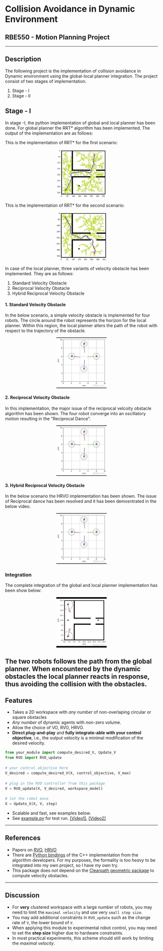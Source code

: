 # Collision Avoidance in Dynamic Environment
## RBE550 - Motion Planning Project

-----
## Description

The following project is the implementation of collision avoidance in Dynamic environment using the global-local planner integration. The project consist of two stages of implementation.
1. Stage - I
2. Stage - II

## Stage - I
In stage -I, the python implementation of global and local planner has been done. For global planner the RRT* algorithm has been implemented. The output of the implementation are as follows:

This is the implementation of RRT* for the first scenario:
<p align="center" width="100%">
    <img width="33%" src=./results/RRT-star1.png> 
</p>

This is the implementation of RRT* for the second scenario:
<p align="center" width="100%">
    <img width="33%" src=./results/RRT-star2.png> 
</p>

In case of the local planner, three variants of velocity obstacle has been implemented. They are as follows:
1. Standard Velocity Obstacle
2. Reciprocal Velocity Obstacle
3. Hybrid Reciprocal Velocity Obstacle

#### 1. Standard Velocity Obstacle
In the below scenario, a simple velocity obstacle is implemented for four robots. The circle around the robot represents the horizon for the local planner. Within this region, the local planner alters the path of the robot with respect to the trajectory of the obstacle.

<p align="center" width="100%">
    <img width="33%" src=./results/VO_dance.gif> 
</p>

#### 2. Reciprocal Velocity Obstacle 
In this implementation, the major issue of the reciprocal velcoity obstacle algorithm has been shown. The four robot converge into an oscillatory motion resulting in the "Reciprocal Dance".
<p align="center" width="100%">
    <img width="33%" src=./results/RVO_Dance.gif> 
</p>

#### 3. Hybrid Reciprocal Velocity Obstacle 
In the below scenario the HRVO implementation has been shown. The issue of Reciprocal dance has been resolved and it has been demosntrated in the below video.
<p align="center" width="100%">
    <img width="33%" src=./results/HVO.gif> 
</p>

### Integration
The complete integration of the global and local planner implementation has been show below:
<p align="center" width="100%">
    <img width="33%" src=./results/stage1.gif> 
</p>

The two robots follows the path from the global planner. When encountered by the dynamic obstacles the local planner reacts in response, thus avoiding the collision with the obstacles. 
-----
Features
-----
* Takes a 2D workspace with _any number_ of non-overlaping circular or square obstacles
* _Any number_ of dynamic agents with non-zero volume.
* Allow the choice of VO, RVO, HRVO.
* **Direct plug-and-play** and **fully integrate-able  with your control objective**, i.e., the output velocity is a minimal modification of the desired velocity.

```python
from your_module import compute_desired_V, Update_V
from RVO import RVO_update

# your control objective here 
V_desired = compute_desired_V(X, control_objective, V_max)

# plug in the RVO controller from this package
V = RVO_update(X, V_desired, workspace_model)

# let the robot move
X = Update_X(X, V, step)
```

* Scalable and fast, see examples below. 
* See [example.py](https://github.com/MengGuo/RVO_Py_MAS/blob/master/example.py) for test run. [[Video1]](https://vimeo.com/185405407), [[Video2]](https://vimeo.com/185408368)


----
References 
----
* Papers on [RVO](https://www.cs.unc.edu/~geom/RVO/icra2008.pdf), [HRVO](https://www.cs.unc.edu/~geom/RVO/icra2008.pdf)
* There are [Python bindings](https://github.com/sybrenstuvel/Python-RVO2) of the C++ implementation from the algorithm developers. For my purposes, the formality is too _heavy_ to be integrated into my own project, so I have my own try.
* This package does _not_ depend on the [Clearpath geometric package](http://pcl.intel-research.net/publications/clearpath_sca2009.pdf) to compute velocity obstacles.


----
Discussion
----
* For **very** clustered workspace with a large number of robots, you may need to limit the `maximal velocity` and use very `small step size`.
* You may add additional constraints in `RVO_update` such as the change rate of `V`, the lower bound of `V`.
* When applying this module to experimental robot control, you may need to set the **step size** higher due to hardware constraints.
* In most practical experiments, this scheme should still work by limiting the _maximal velocity_.  

